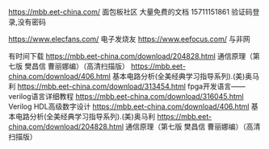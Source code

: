 






https://mbb.eet-china.com/ 面包板社区 大量免费的文档
15711151861 验证码登录,没有密码

https://www.elecfans.com/ 电子发烧友
https://www.eefocus.com/ 与非网












有时间下载
https://mbb.eet-china.com/download/204828.html 通信原理（第七版 樊昌信 曹丽娜编）（高清扫描版） 
https://mbb.eet-china.com/download/406.html 基本电路分析(全美经典学习指导系列).(美)奥马利 
https://mbb.eet-china.com/download/313454.html fpga开发语言——verilog语言详细教程 
https://mbb.eet-china.com/download/316045.html Verilog HDL高级数字设计 
https://mbb.eet-china.com/download/406.html 基本电路分析(全美经典学习指导系列).(美)奥马利 
https://mbb.eet-china.com/download/204828.html 通信原理（第七版 樊昌信 曹丽娜编）（高清扫描版） 





















